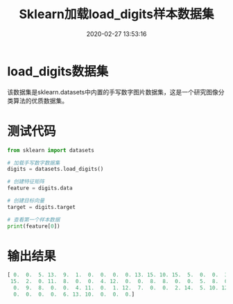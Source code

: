 ﻿---
title: Sklearn加载load_digits样本数据集
date: 2020-02-27 13:53:16
summary: 本文分享Sklearn加载load_digits样本数据集的方法。
tags:
- Python
- Scikit-Learn
categories:
- Python
---

# load_digits数据集

该数据集是sklearn.datasets中内置的手写数字图片数据集，这是一个研究图像分类算法的优质数据集。

# 测试代码

```python
from sklearn import datasets

# 加载手写数字数据集
digits = datasets.load_digits()

# 创建特征矩阵
feature = digits.data

# 创建目标向量
target = digits.target

# 查看第一个样本数据
print(feature[0])
```

# 输出结果

```python
[ 0.  0.  5. 13.  9.  1.  0.  0.  0.  0. 13. 15. 10. 15.  5.  0.  0.  3.
 15.  2.  0. 11.  8.  0.  0.  4. 12.  0.  0.  8.  8.  0.  0.  5.  8.  0.
  0.  9.  8.  0.  0.  4. 11.  0.  1. 12.  7.  0.  0.  2. 14.  5. 10. 12.
  0.  0.  0.  0.  6. 13. 10.  0.  0.  0.]
```
